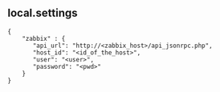 ## local.settings

    {
        "zabbix" : {
           "api_url": "http://<zabbix_host>/api_jsonrpc.php",
           "host_id": "<id_of_the_host>",
           "user": "<user>",
           "password": "<pwd>"
        }
    }
